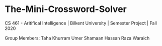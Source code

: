 # The-Mini-Crossword-Solver
CS 461 - Aritifical Intelligence | Bilkent University | Semester Project | Fall 2020

Group Members:
Taha Khurram
Umer Shamaan
Hassan Raza Waraich
